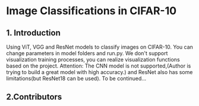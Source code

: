 # Image Classifications in CIFAR-10
## 1. Introduction
 Using ViT, VGG and ResNet models to classify images on CIFAR-10.
 You can change parameters in model folders and run.py.
 We don't support visualization training processes, you can realize visualization functions based on the project.
 Attention: The CNN model is not supported,(Author is trying to build a great model with high accuracy.) and ResNet also has some limitations(but ResNet18 can be used).
 To be continued...
 ## 2.Contributors

